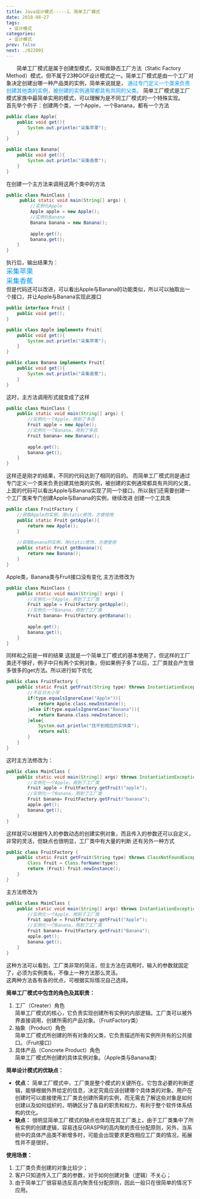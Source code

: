 ```yaml
---
title: Java设计模式-----1、简单工厂模式
date: 2018-08-27
tags:
 - 设计模式
categories:
 - 设计模式
prev: false
next: ./022801
---
```


&emsp;&emsp;简单工厂模式是属于创建型模式，又叫做静态工厂方法（Static Factory Method）模式，但不属于23种GOF设计模式之一。简单工厂模式是由一个工厂对象决定创建出哪一种产品类的实例，简单来说就是，
<font color=#0099ff>通过专门定义一个类来负责创建其他类的实例，被创建的实例通常都具有共同的父类。</font>
简单工厂模式是工厂模式家族中最简单实用的模式，可以理解为是不同工厂模式的一个特殊实现。  
首先举个例子：创建两个类，一个Apple，一个Banana，都有一个方法
``` java
public class Apple{
    public void get(){
        System.out.println("采集苹果");
    }
}
```
``` java
public class Banana{
    public void get(){
        System.out.println("采集香蕉");
    }
}
```
在创建一个主方法来调用这两个类中的方法
``` java
public class MainClass {
     public static void main(String[] args) {
         //实例化Apple
         Apple apple = new Apple();
         //实例化Banana
         Banana banana = new Banana();
         
         apple.get();
         banana.get();
    }
}
```
执行后，输出结果为：  
<font color=#0099ff size=4 face="黑体">采集苹果</font>  
<font color=#0099ff size=4 face="黑体">采集香蕉</font>  
但是代码还可以改进，可以看出Apple与Banana的功能类似，所以可以抽取出一个接口，并让Apple与Banana实现此接口
``` java
public interface Fruit {
    public void get();
}
```
``` java
public class Apple implements Fruit{
    public void get(){
        System.out.println("采集苹果");
    }
}
```
``` java
public class Banana implements Fruit{
    public void get(){
        System.out.println("采集香蕉");
    }
}
```
这时，主方法调用形式就变成了这样
``` java
public class MainClass {
    public static void main(String[] args) {
        //实例化一个Apple，用到了多态
        Fruit apple = new Apple();
        //实例化一个Banana，用到了多态
        Fruit banana= new Banana();
        
        apple.get();
        banana.get();    
    }
}
```
这样还是刚才的结果，不同的代码达到了相同的目的。
而简单工厂模式则是通过专门定义一个类来负责创建其他类的实例，被创建的实例通常都具有共同的父类，上面的代码可以看出Apple与Banana实现了同一个接口，所以我们还需要创建一个工厂类来专门创建Apple与Banana的实例，继续改进
创建一个工具类
``` java
public class FruitFactory {
    //获取Apple的实例，用static修饰，方便使用
    public static Fruit getApple(){
        return new Apple();
    }
    
    //获取Banana的实例，用static修饰，方便使用
    public static Fruit getBanana(){
        return new Banana();
    }
}
```
Apple类，Banana类与Fruit接口没有变化
主方法修改为
``` java
public class MainClass {
    public static void main(String[] args) {
        //实例化一个Apple，用到了工厂类
        Fruit apple = FruitFactory.getApple();
        //实例化一个Banana，用到了工厂类
        Fruit banana= FruitFactory.getBanana();
         
        apple.get();
        banana.get();
    }
}
```
同样和之前是一样的结果
这就是一个简单工厂模式的基本使用了，但这样的工厂类还不够好，例子中只有两个实例对象，但如果例子多了以后，工厂类就会产生很多很多的get方法。所以进行如下优化
``` java
public class FruitFactory {
    public static Fruit getFruit(String type) throws InstantiationException, IllegalAccessException{
        //不区分大小写
        if(type.equalsIgnoreCase("Apple")){
            return Apple.class.newInstance();
        }else if(type.equalsIgnoreCase("Banana")){
            return Banana.class.newInstance();
        }else{
            System.out.println("找不到相应的实体类");
            return null;
        }
    }
}
```
这时主方法修改为：
``` java
public class MainClass {
    public static void main(String[] args) throws InstantiationException, IllegalAccessException {
        //实例化一个Apple，用到了工厂类
        Fruit apple = FruitFactory.getFruit("apple");
        //实例化一个Banana，用到了工厂类
        Fruit banana= FruitFactory.getFruit("banana");
        apple.get();
        banana.get();
    }
}
```
这样就可以根据传入的参数动态的创建实例对象，而且传入的参数还可以自定义，非常的灵活，但缺点也很明显，工厂类中有大量的判断
还有另外一种方式
``` java
public class FruitFactory {
    public static Fruit getFruit(String type) throws ClassNotFoundException, InstantiationException, IllegalAccessException{
        Class fruit = Class.forName(type);
        return (Fruit) fruit.newInstance();
    }
}
```
主方法修改为
``` java
public class MainClass {
    public static void main(String[] args) throws InstantiationException, IllegalAccessException, ClassNotFoundException {
        //实例化一个Apple，用到了工厂类
        Fruit apple = FruitFactory.getFruit("Apple");
        //实例化一个Banana，用到了工厂类
        Fruit banana= FruitFactory.getFruit("Banana");
        apple.get();
        banana.get();
    }
}
```
这种方法可以看到，工厂类非常的简洁，但主方法在调用时，输入的参数就固定了，必须为实例类名，不像上一种方法那么灵活。  
这两种方法各有各的优点，可根据实际情况自己选择。  
 
**简单工厂模式中包含的角色及其职责：** 
1. 工厂（Creater）角色  
简单工厂模式的核心，它负责实现创建所有实例的内部逻辑。工厂类可以被外界直接调用，创建所需的产品对象。（FruitFactory类）  
2. 抽象（Product）角色  
简单工厂模式所创建的所有对象的父类，它负责描述所有实例所共有的公共接口。（Fruit接口）  
3. 具体产品（Concrete Product）角色  
简单工厂模式所创建的具体实例对象。（Apple类与Banana类）
  
**简单设计模式的优缺点：**
* **优点：** 简单工厂模式中，工厂类是整个模式的关键所在。它包含必要的判断逻辑，能够根据外界给定的信息，决定究竟应该创建哪个具体类的对象。用户在创建时可以直接使用工厂类去创建所需的实例，而无需去了解这些对象是如何创建以及如何组织的，明确区分了各自的职责和权力，有利于整个软件体系结构的优化。
* **缺点：** 很明显简单工厂模式的缺点也体现在其工厂类上，由于工厂类集中了所有实例的创建逻辑，容易违反GRASPR的高内聚的责任分配原则，另外，当系统中的具体产品类不断增多时，可能会出现要求更改相应工厂类的情况，拓展性并不是很好。  

**使用场景：**
1. 工厂类负责创建的对象比较少；
2. 客户只知道传入工厂类的参数，对于如何创建对象（逻辑）不关心；
3. 由于简单工厂很容易违反高内聚责任分配原则，因此一般只在很简单的情况下应用。